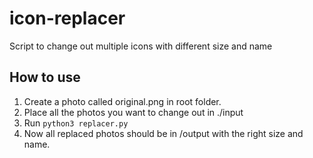 # icon-replacer
Script to change out multiple icons with different size and name

## How to use
1. Create a photo called original.png in root folder.
2. Place all the photos you want to change out in ./input
3. Run `python3 replacer.py`
4. Now all replaced photos should be in /output with the right size and name.
